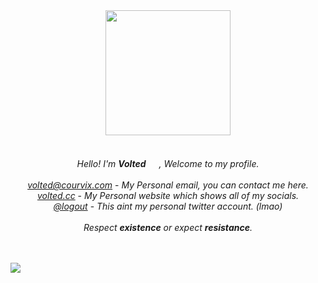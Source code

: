 <div id="header" align="center">
    <img src="https://i.imgur.com/8pNflQN.png" width="200" height="200">
</div>


<div id="header" align="center">
    <br><br>
    <em> Hello! I'm <b>Volted</b>  <img src="https://volted.cc/assets/icons/rose.png" width="17" height="17">, Welcome to my profile.</em>
    <br>
    <br>
    <a href="mailto:volted@courvix.com"><em>volted@courvix.com</em></a> - <em>My Personal email, you can contact me here.</em>
    <br>
    <a href="https://volted.cc"><em>volted.cc</em></a> - <em>My Personal website which shows all of my socials.</em>
    <br>
    <a href="https://twitter.com/logout"><em>@logout</em></a> - <em>This aint my personal twitter account. (lmao)</em>
    <br>
    <br></em>
    <em> Respect <b>existence</b> or expect <b>resistance</b>.
    <br>
    <br>
    <br>
    </div>

![](https://komarev.com/ghpvc/?username=4751)
